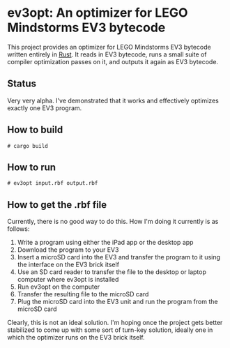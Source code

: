 ev3opt: An optimizer for LEGO Mindstorms EV3 bytecode
=====================================================

This project provides an optimizer for LEGO Mindstorms EV3 bytecode written
entirely in [Rust](https://www.rust-lang.org/).  It reads in EV3 bytecode,
runs a small suite of compiler optimization passes on it, and outputs it
again as EV3 bytecode.

## Status

Very very alpha.  I've demonstrated that it works and effectively optimizes
exactly one EV3 program.

## How to build

    # cargo build

## How to run

    # ev3opt input.rbf output.rbf

## How to get the .rbf file

Currently, there is no good way to do this.  How I'm doing it currently is
as follows:

 1. Write a program using either the iPad app or the desktop app
 2. Download the program to your EV3
 3. Insert a microSD card into the EV3 and transfer the program to it using
    the interface on the EV3 brick itself
 4. Use an SD card reader to transfer the file to the desktop or laptop
    computer where ev3opt is installed
 5. Run ev3opt on the computer
 6. Transfer the resulting file to the microSD card
 7. Plug the microSD card into the EV3 unit and run the program from the
    microSD card

Clearly, this is not an ideal solution.  I'm hoping once the project gets
better stabilized to come up with some sort of turn-key solution, ideally
one in which the optimizer runs on the EV3 brick itself.
